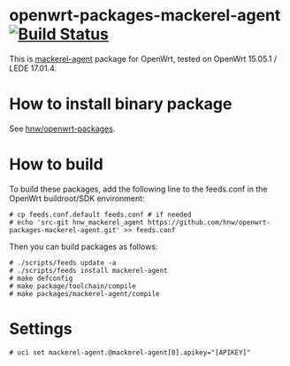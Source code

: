 # openwrt-packages-mackerel-agent [![Build Status](https://secure.travis-ci.org/hnw/openwrt-packages-mackerel-agent.svg?branch=master)](https://travis-ci.org/hnw/openwrt-packages-mackerel-agent)

This is [mackerel-agent](https://github.com/mackerelio/mackerel-agent/) package for OpenWrt, tested on OpenWrt 15.05.1 / LEDE 17.01.4.

# How to install binary package

See [hnw/openwrt-packages](https://github.com/hnw/openwrt-packages).

# How to build

To build these packages, add the following line to the feeds.conf in the OpenWrt buildroot/SDK environment:

```
# cp feeds.conf.default feeds.conf # if needed
# echo 'src-git hnw_mackerel_agent https://github.com/hnw/openwrt-packages-mackerel-agent.git' >> feeds.conf
```

Then you can build packages as follows:

```
# ./scripts/feeds update -a
# ./scripts/feeds install mackerel-agent
# make defconfig
# make package/toolchain/compile
# make packages/mackerel-agent/compile
```

# Settings

```
# uci set mackerel-agent.@mackerel-agent[0].apikey="[APIKEY]"
```
